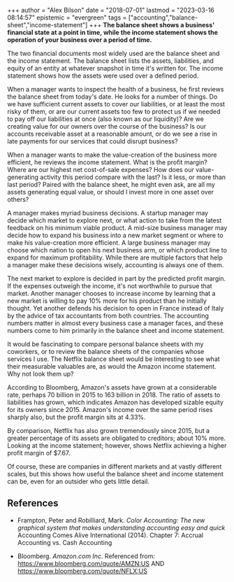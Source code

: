 +++
author = "Alex Bilson"
date = "2018-07-01"
lastmod = "2023-03-16 08:14:57"
epistemic = "evergreen"
tags = ["accounting","balance-sheet","income-statement"]
+++
**The balance sheet shows a business' financial state at a point in time, while the income statement shows the operation of your business over a period of time.**

The two financial documents most widely used are the balance sheet and the income statement. The balance sheet lists the assets, liabilities, and equity of an entity at whatever snapshot in time it's written for. The income statement shows how the assets were used over a defined period.

When a manager wants to inspect the health of a business, he first reviews the balance sheet from today's date. He looks for a number of things. Do we have sufficient current assets to cover our liabilities, or at least the most risky of them, or are our current assets too few to protect us if we needed to pay off our liabilities at once (also known as our liquidity)? Are we creating value for our owners over the course of the business? Is our accounts receivable asset at a reasonable amount, or do we see a rise in late payments for our services that could disrupt business?

When a manager wants to make the value-creation of the business more efficient, he reviews the income statement. What is the profit margin? Where are our highest net cost-of-sale expenses? How does our value-generating activity this period compare with the last? Is it less, or more than last period? Paired with the balance sheet, he might even ask, are all my assets generating equal value, or should I invest more in one asset over others?

A manager makes myriad business decisions. A startup manager may decide which market to explore next, or what action to take from the latest feedback on his minimum viable product. A mid-size business manager may decide how to expand his business into a new market segment or where to make his value-creation more efficient. A large business manager may choose which nation to open his next business arm, or which product line to expand for maximum profitability. While there are multiple factors that help a manager make these decisions wisely, accounting is always one of them.

The next market to explore is decided in part by the predicted profit margin. If the expenses outweigh the income, it's not worthwhile to pursue that market. Another manager chooses to increase income by learning that a new market is willing to pay 10% more for his product than he initially thought. Yet another defends his decision to open in France instead of Italy by the advice of tax accountants from both countries. The accounting numbers matter in almost every business case a manager faces, and these numbers come to him primarily in the balance sheet and income statement.

It would be fascinating to compare personal balance sheets with my coworkers, or to review the balance sheets of the companies whose services I use. The Netflix balance sheet would be interesting to see what their measurable valuables are, as would the Amazon income statement. Why not look them up?

According to Bloomberg, Amazon's assets have grown at a considerable rate, perhaps 70 billion in 2015 to 163 billion in 2018. The ratio of assets to liabilities has grown, which indicates Amazon has developed sizable equity for its owners since 2015. Amazon's income over the same period rises sharply also, but the profit margin sits at 4.33%.

By comparison, Netflix has also grown tremendously since 2015, but a greater percentage of its assets are obligated to creditors; about 10% more. Looking at the income statement; however, shows Netflix achieving a higher profit margin of $7.67.

Of course, these are companies in different markets and at vastly different scales, but this shows how useful the balance sheet and income statement can be, even for an outsider who gets little detail.

## References

- Frampton, Peter and Robilliard, Mark. _Color Accounting: The new graphical system that makes understanding accounting easy and quick_ Accounting Comes Alive International (2014). Chapter 7: Accrual Accounting vs. Cash Accounting

- Bloomberg. _Amazon.com Inc._ Referenced from: https://www.bloomberg.com/quote/AMZN:US AND https://www.bloomberg.com/quote/NFLX:US
